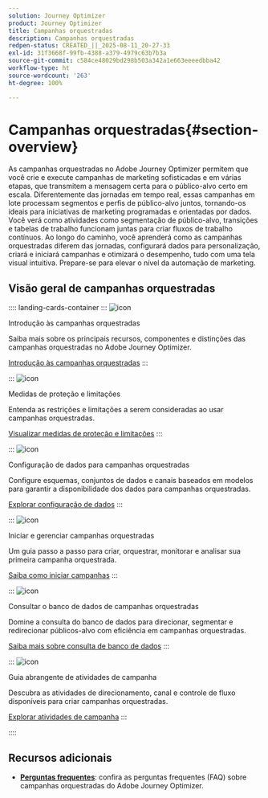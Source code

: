 ```yaml
---
solution: Journey Optimizer
product: Journey Optimizer
title: Campanhas orquestradas
description: Campanhas orquestradas
redpen-status: CREATED_||_2025-08-11_20-27-33
exl-id: 31f3668f-99fb-4388-a379-4979c63b7b3a
source-git-commit: c584ce48029bd298b503a342a1e663eeeedbba42
workflow-type: ht
source-wordcount: '263'
ht-degree: 100%

---
```


# Campanhas orquestradas{#section-overview}

As campanhas orquestradas no Adobe Journey Optimizer permitem que você crie e execute campanhas de marketing sofisticadas e em várias etapas, que transmitem a mensagem certa para o público-alvo certo em escala. Diferentemente das jornadas em tempo real, essas campanhas em lote processam segmentos e perfis de público-alvo juntos, tornando-os ideais para iniciativas de marketing programadas e orientadas por dados. Você verá como atividades como segmentação de público-alvo, transições e tabelas de trabalho funcionam juntas para criar fluxos de trabalho contínuos. Ao longo do caminho, você aprenderá como as campanhas orquestradas diferem das jornadas, configurará dados para personalização, criará e iniciará campanhas e otimizará o desempenho, tudo com uma tela visual intuitiva. Prepare-se para elevar o nível da automação de marketing.

## Visão geral de campanhas orquestradas

:::: landing-cards-container
:::
![icon](https://cdn.experienceleague.adobe.com/icons/book.svg?lang=pt-BR)

Introdução às campanhas orquestradas

Saiba mais sobre os principais recursos, componentes e distinções das campanhas orquestradas no Adobe Journey Optimizer.

[Introdução às campanhas orquestradas](../using/orchestrated/gs-orchestrated-campaigns.md)
:::

:::
![icon](https://cdn.experienceleague.adobe.com/icons/shield-halved.svg?lang=pt-BR)

Medidas de proteção e limitações

Entenda as restrições e limitações a serem consideradas ao usar campanhas orquestradas.

[Visualizar medidas de proteção e limitações](../using/orchestrated/guardrails.md)
:::

:::
![icon](https://cdn.experienceleague.adobe.com/icons/gear.svg?lang=pt-BR)

Configuração de dados para campanhas orquestradas

Configure esquemas, conjuntos de dados e canais baseados em modelos para garantir a disponibilidade dos dados para campanhas orquestradas.

[Explorar configuração de dados](data-configuration-landing-page.md)
:::

:::
![icon](https://cdn.experienceleague.adobe.com/icons/circle-play.svg?lang=pt-BR)

Iniciar e gerenciar campanhas orquestradas

Um guia passo a passo para criar, orquestrar, monitorar e analisar sua primeira campanha orquestrada.

[Saiba como iniciar campanhas](launch-landing-page.md)
:::

:::
![icon](https://cdn.experienceleague.adobe.com/icons/code-branch.svg?lang=pt-BR)

Consultar o banco de dados de campanhas orquestradas

Domine a consulta do banco de dados para direcionar, segmentar e redirecionar públicos-alvo com eficiência em campanhas orquestradas.

[Saiba mais sobre consulta de banco de dados](query-database-landing-page.md)
:::

:::
![icon](https://cdn.experienceleague.adobe.com/icons/puzzle-piece.svg?lang=pt-BR)

Guia abrangente de atividades de campanha

Descubra as atividades de direcionamento, canal e controle de fluxo disponíveis para criar campanhas orquestradas.

[Explorar atividades de campanha](design-campaigns-landing-page.md)
:::

::::

## Recursos adicionais

- **[Perguntas frequentes](../using/orchestrated/orchestrated-campaigns-faq.md)**: confira as perguntas frequentes (FAQ) sobre campanhas orquestradas do Adobe Journey Optimizer.

